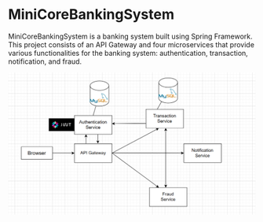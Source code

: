 # MiniCoreBankingSystem

MiniCoreBankingSystem is a banking system built using Spring Framework. This project consists of an API Gateway and four microservices that provide various functionalities for the banking system: authentication, transaction, notification, and fraud.

<p align = "center">
  <img src="./systemDiagram.png" alt="System diagram">
</p> 
